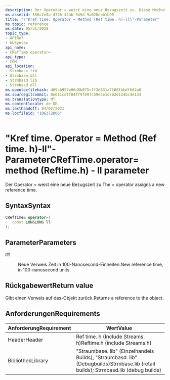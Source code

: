 ```yaml
---
description: Der Operator = weist eine neue Bezugszeit zu. Diese Methode verwendet den *ll* -Parameter.
ms.assetid: 556c2e8a-4726-42ab-949d-9a028ebb1b95
title: "\"Kref time. Operator = Method (Ref time. h)-ll\"-Parameter"
ms.topic: reference
ms.date: 05/31/2018
topic_type:
- APIRef
- kbSyntax
api_name:
- CRefTime.operator=
api_type:
- COM
api_location:
- Strmbase.lib
- Strmbase.dll
- Strmbasd.lib
- Strmbasd.dll
ms.openlocfilehash: d09cb957e06d8b075cff3d831a7f68fbbdf662a8
ms.sourcegitcommit: 0e611cdff84ff9f897c59e4e1d2b2d134bc4e133
ms.translationtype: MT
ms.contentlocale: de-DE
ms.lasthandoff: 04/02/2021
ms.locfileid: "106372806"
---
```

# <a name="creftimeoperator-method-reftimeh---ll-parameter"></a><span data-ttu-id="10299-104">"Kref time. Operator = Method (Ref time. h)-ll"-Parameter</span><span class="sxs-lookup"><span data-stu-id="10299-104">CRefTime.operator= method (Reftime.h) - ll parameter</span></span>

<span data-ttu-id="10299-105">Der Operator = weist eine neue Bezugszeit zu.</span><span class="sxs-lookup"><span data-stu-id="10299-105">The = operator assigns a new reference time.</span></span>

## <a name="syntax"></a><span data-ttu-id="10299-106">Syntax</span><span class="sxs-lookup"><span data-stu-id="10299-106">Syntax</span></span>


```C++
CRefTime& operator=(
   const LONGLONG ll
);
```



## <a name="parameters"></a><span data-ttu-id="10299-107">Parameter</span><span class="sxs-lookup"><span data-stu-id="10299-107">Parameters</span></span>

<dl> <dt>

<span data-ttu-id="10299-108">*ll*</span><span class="sxs-lookup"><span data-stu-id="10299-108">*ll*</span></span> 
</dt> <dd>

<span data-ttu-id="10299-109">Neue Verweis Zeit in 100-Nanosecond-Einheiten.</span><span class="sxs-lookup"><span data-stu-id="10299-109">New reference time, in 100-nanosecond units.</span></span>

</dd> </dl>

## <a name="return-value"></a><span data-ttu-id="10299-110">Rückgabewert</span><span class="sxs-lookup"><span data-stu-id="10299-110">Return value</span></span>

<span data-ttu-id="10299-111">Gibt einen Verweis auf das-Objekt zurück.</span><span class="sxs-lookup"><span data-stu-id="10299-111">Returns a reference to the object.</span></span>

## <a name="requirements"></a><span data-ttu-id="10299-112">Anforderungen</span><span class="sxs-lookup"><span data-stu-id="10299-112">Requirements</span></span>



| <span data-ttu-id="10299-113">Anforderung</span><span class="sxs-lookup"><span data-stu-id="10299-113">Requirement</span></span> | <span data-ttu-id="10299-114">Wert</span><span class="sxs-lookup"><span data-stu-id="10299-114">Value</span></span> |
|--------------------|--------------------------------------------------------------------------------------------------------------------------------------------------------------------------------------------|
| <span data-ttu-id="10299-115">Header</span><span class="sxs-lookup"><span data-stu-id="10299-115">Header</span></span>  | <span data-ttu-id="10299-116">Ref time. h (Include Streams. h)</span><span class="sxs-lookup"><span data-stu-id="10299-116">Reftime.h (include Streams.h)</span></span>                                                                                   |
| <span data-ttu-id="10299-117">Bibliothek</span><span class="sxs-lookup"><span data-stu-id="10299-117">Library</span></span> | <span data-ttu-id="10299-118">"Straumbase. lib" (Einzelhandels Builds); "Straumbasd. lib" (Debugbuilds)</span><span class="sxs-lookup"><span data-stu-id="10299-118">Strmbase.lib (retail builds); Strmbasd.lib (debug builds)</span></span> |



 

 




